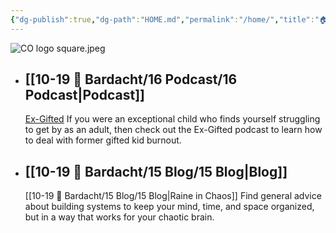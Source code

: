 ```yaml
---
{"dg-publish":true,"dg-path":"HOME.md","permalink":"/home/","title":"🏠 HOME","pinned":true,"tags":["gardenEntry"],"noteIcon":"","created":"2021-10-13","updated":"2023-07-13T14:13:04.186-04:00"}
---
```



![CO logo square.jpeg](https://i.imgur.com/40sy8OG.jpg)

- ## [[10-19 💢 Bardacht/16 Podcast/16 Podcast\|Podcast]]
  [Ex-Gifted](https://exgifted.com/)
  If you were an exceptional child who finds yourself struggling to get by as an adult, then check out the Ex-Gifted podcast to learn how to deal with former gifted kid burnout.

- ## [[10-19 💢 Bardacht/15 Blog/15 Blog\|Blog]]
  [[10-19 💢 Bardacht/15 Blog/15 Blog\|Raine in Chaos]]
  Find general advice about building systems to keep your mind, time, and space organized, but in a way that works for your chaotic brain.




